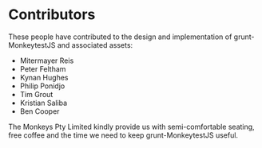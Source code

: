 Contributors
============

These people have contributed to the design and implementation of grunt-MonkeytestJS and associated assets:

  * Mitermayer Reis
  * Peter Feltham
  * Kynan Hughes
  * Philip Ponidjo
  * Tim Grout
  * Kristian Saliba
  * Ben Cooper

The Monkeys Pty Limited kindly provide us with semi-comfortable seating, free coffee and the time we need to keep grunt-MonkeytestJS useful.
